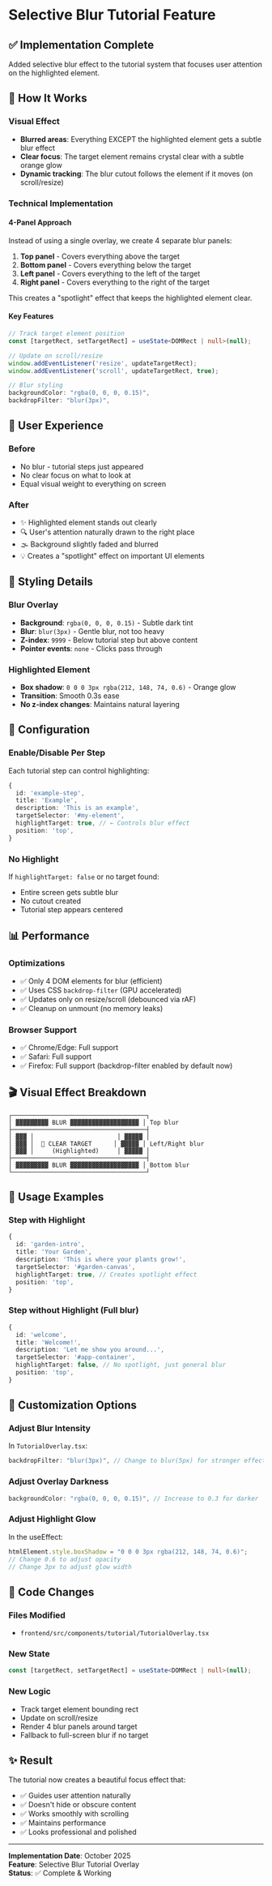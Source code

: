 # Selective Blur Tutorial Feature

## ✅ Implementation Complete

Added selective blur effect to the tutorial system that focuses user attention on the highlighted element.

## 🎨 How It Works

### Visual Effect
- **Blurred areas**: Everything EXCEPT the highlighted element gets a subtle blur effect
- **Clear focus**: The target element remains crystal clear with a subtle orange glow
- **Dynamic tracking**: The blur cutout follows the element if it moves (on scroll/resize)

### Technical Implementation

#### 4-Panel Approach
Instead of using a single overlay, we create 4 separate blur panels:
1. **Top panel** - Covers everything above the target
2. **Bottom panel** - Covers everything below the target
3. **Left panel** - Covers everything to the left of the target
4. **Right panel** - Covers everything to the right of the target

This creates a "spotlight" effect that keeps the highlighted element clear.

#### Key Features
```typescript
// Track target element position
const [targetRect, setTargetRect] = useState<DOMRect | null>(null);

// Update on scroll/resize
window.addEventListener('resize', updateTargetRect);
window.addEventListener('scroll', updateTargetRect, true);

// Blur styling
backgroundColor: "rgba(0, 0, 0, 0.15)",
backdropFilter: "blur(3px)",
```

## 🎯 User Experience

### Before
- No blur - tutorial steps just appeared
- No clear focus on what to look at
- Equal visual weight to everything on screen

### After
- ✨ Highlighted element stands out clearly
- 🔍 User's attention naturally drawn to the right place
- 🌫️ Background slightly faded and blurred
- 💡 Creates a "spotlight" effect on important UI elements

## 📐 Styling Details

### Blur Overlay
- **Background**: `rgba(0, 0, 0, 0.15)` - Subtle dark tint
- **Blur**: `blur(3px)` - Gentle blur, not too heavy
- **Z-index**: `9999` - Below tutorial step but above content
- **Pointer events**: `none` - Clicks pass through

### Highlighted Element
- **Box shadow**: `0 0 0 3px rgba(212, 148, 74, 0.6)` - Orange glow
- **Transition**: Smooth 0.3s ease
- **No z-index changes**: Maintains natural layering

## 🔧 Configuration

### Enable/Disable Per Step
Each tutorial step can control highlighting:
```typescript
{
  id: 'example-step',
  title: 'Example',
  description: 'This is an example',
  targetSelector: '#my-element',
  highlightTarget: true, // ← Controls blur effect
  position: 'top',
}
```

### No Highlight
If `highlightTarget: false` or no target found:
- Entire screen gets subtle blur
- No cutout created
- Tutorial step appears centered

## 📊 Performance

### Optimizations
- ✅ Only 4 DOM elements for blur (efficient)
- ✅ Uses CSS `backdrop-filter` (GPU accelerated)
- ✅ Updates only on resize/scroll (debounced via rAF)
- ✅ Cleanup on unmount (no memory leaks)

### Browser Support
- ✅ Chrome/Edge: Full support
- ✅ Safari: Full support
- ✅ Firefox: Full support (backdrop-filter enabled by default now)

## 🎬 Visual Effect Breakdown

```
┌─────────────────────────────────────┐
│ ▓▓▓▓▓▓▓▓▓ BLUR ▓▓▓▓▓▓▓▓▓▓▓▓▓▓▓▓▓▓▓ │ Top blur
├─────────────────────────────────────┤
│ ▓▓▓ │                       │ ▓▓▓▓▓ │
│ ▓▓▓ │  🎯 CLEAR TARGET      │ ▓▓▓▓▓ │ Left/Right blur
│ ▓▓▓ │     (Highlighted)     │ ▓▓▓▓▓ │
├─────────────────────────────────────┤
│ ▓▓▓▓▓▓▓▓▓ BLUR ▓▓▓▓▓▓▓▓▓▓▓▓▓▓▓▓▓▓▓ │ Bottom blur
└─────────────────────────────────────┘
```

## 🚀 Usage Examples

### Step with Highlight
```typescript
{
  id: 'garden-intro',
  title: 'Your Garden',
  description: 'This is where your plants grow!',
  targetSelector: '#garden-canvas',
  highlightTarget: true, // Creates spotlight effect
  position: 'top',
}
```

### Step without Highlight (Full blur)
```typescript
{
  id: 'welcome',
  title: 'Welcome!',
  description: 'Let me show you around...',
  targetSelector: '#app-container',
  highlightTarget: false, // No spotlight, just general blur
  position: 'top',
}
```

## 🎨 Customization Options

### Adjust Blur Intensity
In `TutorialOverlay.tsx`:
```typescript
backdropFilter: "blur(3px)", // Change to blur(5px) for stronger effect
```

### Adjust Overlay Darkness
```typescript
backgroundColor: "rgba(0, 0, 0, 0.15)", // Increase to 0.3 for darker
```

### Adjust Highlight Glow
In the useEffect:
```typescript
htmlElement.style.boxShadow = "0 0 0 3px rgba(212, 148, 74, 0.6)";
// Change 0.6 to adjust opacity
// Change 3px to adjust glow width
```

## 📝 Code Changes

### Files Modified
- `frontend/src/components/tutorial/TutorialOverlay.tsx`

### New State
```typescript
const [targetRect, setTargetRect] = useState<DOMRect | null>(null);
```

### New Logic
- Track target element bounding rect
- Update on scroll/resize
- Render 4 blur panels around target
- Fallback to full-screen blur if no target

## ✨ Result

The tutorial now creates a beautiful focus effect that:
- ✅ Guides user attention naturally
- ✅ Doesn't hide or obscure content
- ✅ Works smoothly with scrolling
- ✅ Maintains performance
- ✅ Looks professional and polished

---

**Implementation Date**: October 2025  
**Feature**: Selective Blur Tutorial Overlay  
**Status**: ✅ Complete & Working
